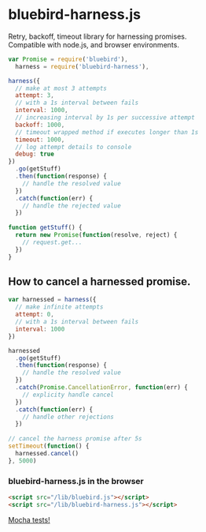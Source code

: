 # bluebird-harness.js
Retry, backoff, timeout library for harnessing promises.  
Compatible with node.js, and browser environments.

```javascript
var Promise = require('bluebird'),
  harness = require('bluebird-harness'),

harness({
  // make at most 3 attempts
  attempt: 3,
  // with a 1s interval between fails
  interval: 1000,
  // increasing interval by 1s per successive attempt
  backoff: 1000,
  // timeout wrapped method if executes longer than 1s
  timeout: 1000,
  // log attempt details to console
  debug: true
})
  .go(getStuff)
  .then(function(response) {
    // handle the resolved value
  })
  .catch(function(err) {
    // handle the rejected value
  })
  
function getStuff() {
  return new Promise(function(resolve, reject) {
    // request.get...
  })
}
```

## How to cancel a harnessed promise.
```javascript
var harnessed = harness({
  // make infinite attempts
  attempt: 0,
  // with a 1s interval between fails
  interval: 1000
})

harnessed
  .go(getStuff)
  .then(function(response) {
  	// handle the resolved value
  })
  .catch(Promise.CancellationError, function(err) {
  	// explicity handle cancel
  })
  .catch(function(err) {
    // handle other rejections
  })
  
// cancel the harness promise after 5s
setTimeout(function() {
  harnessed.cancel()
}, 5000)
```


### bluebird-harness.js in the browser
```html
<script src="/lib/bluebird.js"></script>
<script src="/lib/bluebird-harness.js"></script>
```

[Mocha tests!](https://github.com/leefernandes/bluebird-harness/blob/master/test/bluebird-harness.test.js)


